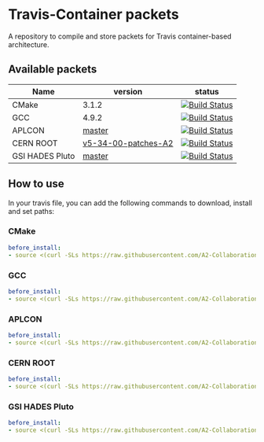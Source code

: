 # Travis-Container packets

A repository to compile and store packets for Travis container-based
architecture.

## Available packets

| Name | version | status |
| ---- | ------------ | ------ |
| CMake | 3.1.2 | [![Build Status](https://travis-ci.org/A2-Collaboration-dev/travis-container-packets.svg?branch=cmake)](https://travis-ci.org/A2-Collaboration-dev/travis-container-packets) |
| GCC | 4.9.2 | [![Build Status](https://travis-ci.org/A2-Collaboration-dev/travis-container-packets.svg?branch=gcc)](https://travis-ci.org/A2-Collaboration-dev/travis-container-packets) |
| APLCON | [master](https://github.com/A2-Collaboration-dev/APLCON/tree/master) | [![Build Status](https://travis-ci.org/A2-Collaboration-dev/travis-container-packets.svg?branch=APLCON)](https://travis-ci.org/A2-Collaboration-dev/travis-container-packets) |
| CERN ROOT | [v5-34-00-patches-A2](https://github.com/A2-Collaboration/cern-root/tree/v5-34-00-patches-A2)  | [![Build Status](https://travis-ci.org/A2-Collaboration-dev/travis-container-packets.svg?branch=cern-root)](https://travis-ci.org/A2-Collaboration-dev/travis-container-packets) |
| GSI HADES Pluto | [master](https://github.com/A2-Collaboration/gsi-pluto)  | [![Build Status](https://travis-ci.org/A2-Collaboration-dev/travis-container-packets.svg?branch=gsi-pluto)](https://travis-ci.org/A2-Collaboration-dev/travis-container-packets) |



## How to use

In your travis file, you can add the following commands to download, install and set paths:

### CMake

```yml
before_install:
- source <(curl -SLs https://raw.githubusercontent.com/A2-Collaboration-dev/travis-container-packets/cmake/setup.sh)
```

### GCC

```yml
before_install:
- source <(curl -SLs https://raw.githubusercontent.com/A2-Collaboration-dev/travis-container-packets/gcc/setup.sh)
```

### APLCON
```yml
before_install:
- source <(curl -SLs https://raw.githubusercontent.com/A2-Collaboration-dev/travis-container-packets/APLCON/setup.sh)
```

### CERN ROOT
```yml
before_install:
- source <(curl -SLs https://raw.githubusercontent.com/A2-Collaboration-dev/travis-container-packets/cern-root/setup.sh)
```

### GSI HADES Pluto
```yml
before_install:
- source <(curl -SLs https://raw.githubusercontent.com/A2-Collaboration-dev/travis-container-packets/gsi-pluto/setup.sh)
```
